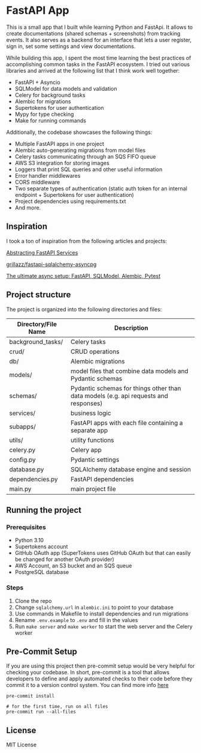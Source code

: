 # FastAPI App

This is a small app that I built while learning Python and FastApi. It allows to create documentations (shared schemas + screenshots) from tracking events. It also serves as a backend for an interface that lets a user register, sign in, set some settings and view documentations.

While building this app, I spent the most time learning the best practices of accomplishing common tasks in the FastAPI ecosystem. I tried out various libraries and arrived at the following list that I think work well together:

- FastAPI + Asyncio
- SQLModel for data models and validation
- Celery for background tasks
- Alembic for migrations
- Supertokens for user authentication
- Mypy for type checking
- Make for running commands

Additionally, the codebase showcases the following things:

- Multiple FastAPI apps in one project
- Alembic auto-generating migrations from model files
- Celery tasks communicating through an SQS FIFO queue
- AWS S3 integration for storing images
- Loggers that print SQL queries and other useful information
- Error handler middlewares
- CORS middleware
- Two separate types of authentication (static auth token for an internal endpoint + Supertokens for user authentication)
- Project dependencies using requirements.txt
- And more.

## Inspiration

I took a ton of inspiration from the following articles and projects:

[Abstracting FastAPI Services](https://camillovisini.com/article/abstracting-fastapi-services/)

[grillazz/fastapi-sqlalchemy-asyncpg](https://github.com/grillazz/fastapi-sqlalchemy-asyncpg)

[The ultimate async setup: FastAPI, SQLModel, Alembic, Pytest](https://medium.com/@estretyakov/the-ultimate-async-setup-fastapi-sqlmodel-alembic-pytest-ae5cdcfed3d4)

## Project structure

The project is organized into the following directories and files:

| Directory/File Name | Description                                                                          |
| ------------------- | ------------------------------------------------------------------------------------ |
| background_tasks/   | Celery tasks                                                                         |
| crud/               | CRUD operations                                                                      |
| db/                 | Alembic migrations                                                                   |
| models/             | model files that combine data models and Pydantic schemas                            |
| schemas/            | Pydantic schemas for things other than data models (e.g. api requests and responses) |
| services/           | business logic                                                                       |
| subapps/            | FastAPI apps with each file containing a separate app                                |
| utils/              | utility functions                                                                    |
| celery.py           | Celery app                                                                           |
| config.py           | Pydantic settings                                                                    |
| database.py         | SQLAlchemy database engine and session                                               |
| dependencies.py     | FastAPI dependencies                                                                 |
| main.py             | main project file                                                                    |

## Running the project

### Prerequisites

- Python 3.10
- Supertokens account
- GitHub OAuth app (SuperTokens uses GitHub OAuth but that can easily be changed for another OAuth provider)
- AWS Account, an S3 bucket and an SQS queue
- PostgreSQL database

### Steps

1. Clone the repo
2. Change `sqlalchemy.url` in `alembic.ini` to point to your database
3. Use commands in Makefile to install dependencies and run migrations
4. Rename `.env.example` to `.env` and fill in the values
5. Run `make server` and `make worker` to start the web server and the Celery worker


## Pre-Commit Setup

If you are using this project then pre-commit setup would be very helpful for checking your codebase. In short, pre-commit is a tool that allows developers to define and apply automated checks to their code before they commit it to a version control system. You can find more info [here](https://pre-commit.com)


```commandline
pre-commit install

# for the first time, run on all files
pre-commit run --all-files
```

## License

MIT License
